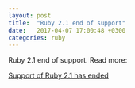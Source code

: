 ```yaml
---
layout: post
title:  "Ruby 2.1 end of support"
date:   2017-04-07 17:00:48 +0300
categories: ruby
---
```


Ruby 2.1 end of support. Read more:

[Support of Ruby 2.1 has ended](https://www.ruby-lang.org/en/news/2017/04/01/support-of-ruby-2-1-has-ended/)
